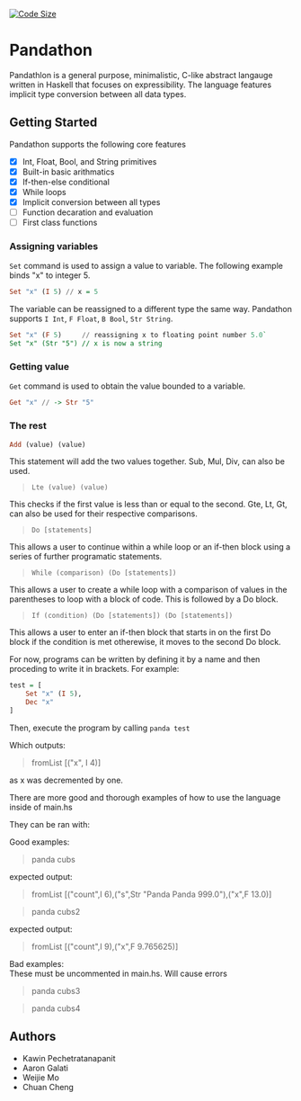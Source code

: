 [![Code Size](https://img.shields.io/github/languages/code-size/kawinie/cs381-final-project)](https://img.shields.io/github/languages/code-size/kawinie/cs381-final-project)

# Pandathon 

Pandathlon is a general purpose, minimalistic, C-like abstract langauge written in Haskell that focuses on expressibility. The language features implicit type conversion between all data types.

## Getting Started

Pandathon supports the following core features

- [x] Int, Float, Bool, and String primitives
- [x] Built-in basic arithmatics
- [x] If-then-else conditional
- [x] While loops
- [x] Implicit conversion between all types
- [ ] Function decaration and evaluation
- [ ] First class functions

### Assigning variables

`Set` command is used to assign a value to variable. The following example binds "x" to integer 5.

```haskell
Set "x" (I 5) // x = 5
```

The variable can be reassigned to a different type the same way. Pandathon supports `I Int`, `F Float`, `B Bool`, `Str String`.

```haskell
Set "x" (F 5)     // reassigning x to floating point number 5.0`
Set "x" (Str "5") // x is now a string
```

### Getting value

`Get` command is used to obtain the value bounded to a variable.

```haskell
Get "x" // -> Str "5"
```

### The rest 

```haskell
Add (value) (value)
```

This statement will add the two values together. Sub, Mul, Div, can also be used.

>`Lte (value) (value)`

This checks if the first value is less than or equal to the second. Gte, Lt, Gt, can also be used for their respective comparisons.

>`Do [statements]`

This allows a user to continue within a while loop or an if-then block using a series of further programatic statements.

>`While (comparison) (Do [statements])`

This allows a user to create a while loop with a comparison of values in the parentheses to loop with a block of code. This is followed by a Do block.

>`If (condition) (Do [statements]) (Do [statements])`

This allows a user to enter an if-then block that starts in on the first Do block if the condition is met otherewise, it moves to the second Do block.

For now, programs can be written by defining it by a name and then proceding to write it in brackets. For example:

```haskell
test = [  
    Set "x" (I 5),  
    Dec "x"  
]
```

Then, execute the program by calling `panda test`

Which outputs:
>fromList [("x", I 4)]

as x was decremented by one.

There are more good and thorough examples of how to use the language inside of main.hs

They can be ran with:

Good examples:
>panda cubs

expected output: 

>fromList [("count",I 6),("s",Str "Panda Panda 999.0"),("x",F 13.0)]

>panda cubs2

expected output: 

>fromList [("count",I 9),("x",F 9.765625)]

Bad examples:  
These must be uncommented in main.hs. Will cause errors

>panda cubs3

>panda cubs4

## Authors

- Kawin Pechetratanapanit
- Aaron Galati
- Weijie Mo
- Chuan Cheng
